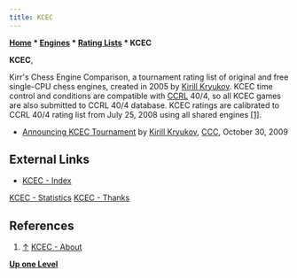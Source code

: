 ```yaml
---
title: KCEC
---
```

**[Home](Home "Home") \* [Engines](Engines "Engines") \* [Rating Lists](Engine_Rating_Lists "Engine Rating Lists") \* KCEC**


**KCEC**,  

Kirr's Chess Engine Comparison, a tournament rating list of original and free single-CPU chess engines, created in 2005 by [Kirill Kryukov](Kirill_Kryukov "Kirill Kryukov"). KCEC time control and conditions are compatible with [CCRL](CCRL "CCRL") 40/4, so all KCEC games are also submitted to CCRL 40/4 database. KCEC ratings are calibrated to CCRL 40/4 rating list from July 25, 2008 using all shared engines <a id="cite-note-1" href="#cite-ref-1">[1]</a>.






* [Announcing KCEC Tournament](http://www.talkchess.com/forum/viewtopic.php?t=30394) by [Kirill Kryukov](Kirill_Kryukov "Kirill Kryukov"), [CCC](CCC "CCC"), October 30, 2009


## External Links


* [KCEC - Index](http://kirill-kryukov.com/chess/kcec/index.html)


 [KCEC - Statistics](http://kirill-kryukov.com/chess/kcec/statistics.html)
 [KCEC - Thanks](http://kirill-kryukov.com/chess/kcec/thanks.html)
## References


1. <a id="cite-ref-1" href="#cite-note-1">↑</a> [KCEC - About](http://kirill-kryukov.com/chess/kcec/about.html)

**[Up one Level](Engine_Rating_Lists "Engine Rating Lists")**







 

